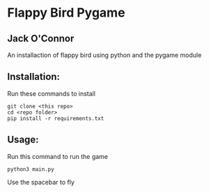 # Flappy Bird Pygame
## Jack O'Connor

An installaction of flappy bird using python and the pygame module

## Installation:
Run these commands to install
```
git clone <this repo>
cd <repo folder>
pip install -r requirements.txt
```

## Usage:
Run this command to run the game
```
python3 main.py
```
Use the spacebar to fly